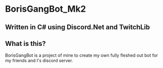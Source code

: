 # BorisGangBot_Mk2

## Written in C# using Discord.Net and TwitchLib


## What is this?
BorisGangBot is a project of mine to create my own fully fleshed out bot for my friends and I's discord server.
